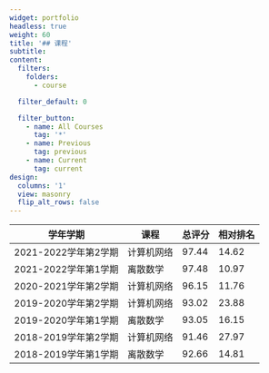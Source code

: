 ```yaml
---
widget: portfolio
headless: true
weight: 60
title: '## 课程'
subtitle:
content:
  filters:
    folders:
      - course

  filter_default: 0

  filter_button:
    - name: All Courses
      tag: '*'
    - name: Previous
      tag: previous
    - name: Current
      tag: current
design:
  columns: '1'
  view: masonry
  flip_alt_rows: false
---
```


| 学年学期                 | 课程         | 总评分 | 相对排名 |
|-------------------------|--------------|-------|----------|
| 2021-2022学年第2学期   | 计算机网络 | 97.44 | 14.62    |
| 2021-2022学年第1学期   | 离散数学     | 97.48 | 10.97    |
| 2020-2021学年第2学期   | 计算机网络 | 96.15 | 11.76    |
| 2019-2020学年第2学期   | 计算机网络 | 93.02 | 23.88    |
| 2019-2020学年第1学期   | 离散数学     | 93.05 | 16.15    |
| 2018-2019学年第2学期   | 计算机网络 | 91.46 | 27.97    |
| 2018-2019学年第1学期   | 离散数学     | 92.66 | 14.81    |
